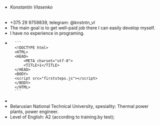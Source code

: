 * ###### Konstantin Vlasenko
* +375 29 9759839, telegram: @knstntn_vl
* The main goal is to get well-paid job there I can easily develop myself.
* I have no experience in programing.
*       ``` 
        <!DOCTYPE html> 
        <HTML> 
        <HEAD> 
            <META charset="utf-8"> 
            <TITLE>1</TITLE> 
        </HEAD> 
        <BODY> 
        <script src="firststeps.js"></script>
        </BODY> 
        </HTML> 
        ``` 
* 
* Belarusian National Technical University, spesiality: Thermal power plants, power engineer.
* Level of English: A2 (according to training.by test); 